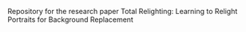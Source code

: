 Repository for the research paper Total Relighting: Learning to Relight Portraits for Background Replacement
